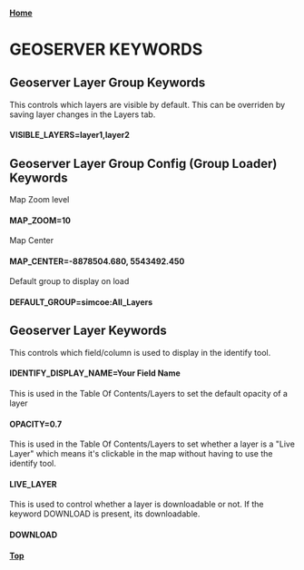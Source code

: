 #### [Home](../)
# GEOSERVER KEYWORDS

## Geoserver Layer Group Keywords

This controls which layers are visible by default.  This can be overriden by saving layer changes in the Layers tab.
#### VISIBLE_LAYERS=layer1,layer2

## Geoserver Layer Group Config (Group Loader) Keywords

Map Zoom level
#### MAP_ZOOM=10

Map Center
#### MAP_CENTER=-8878504.680, 5543492.450

Default group to display on load
#### DEFAULT_GROUP=simcoe:All_Layers

## Geoserver Layer Keywords

This controls which field/column is used to display in the identify tool.
#### IDENTIFY_DISPLAY_NAME=Your Field Name

This is used in the Table Of Contents/Layers to set the default opacity of a layer
#### OPACITY=0.7

This is used in the Table Of Contents/Layers to set whether a layer is a "Live Layer" which means it's clickable in the map without having to use the identify tool.
#### LIVE_LAYER

This is used to control whether a layer is downloadable or not.  If the keyword DOWNLOAD is present, its downloadable.
#### DOWNLOAD

#### [Top](#home)
